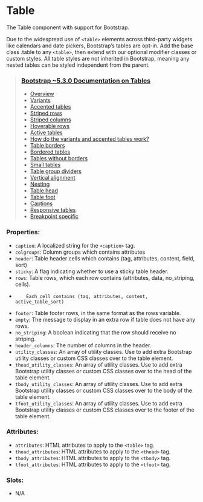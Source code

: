 # Table

The Table component with support for Bootstrap.

Due to the widespread use of `<table>` elements across third-party widgets like calendars
and date pickers, Bootstrap’s tables are opt-in. Add the base class .table to any `<table>`,
then extend with our optional modifier classes or custom styles. All table styles are not
inherited in Bootstrap, meaning any nested tables can be styled independent from the parent.

> ### [Bootstrap ~5.3.0 Documentation on Tables](https://getbootstrap.com/docs/5.3/content/tables/)
> * [Overview](https://getbootstrap.com/docs/5.3/content/tables/#overview)
> * [Variants](https://getbootstrap.com/docs/5.3/content/tables/#variants)
> * [Accented tables](https://getbootstrap.com/docs/5.3/content/tables/#accented-tables)
> * [Striped rows](https://getbootstrap.com/docs/5.3/content/tables/#striped-rows)
> * [Striped columns](https://getbootstrap.com/docs/5.3/content/tables/#striped-columns)
> * [Hoverable rows](https://getbootstrap.com/docs/5.3/content/tables/#hoverable-rows)
> * [Active tables](https://getbootstrap.com/docs/5.3/content/tables/#active-tables)
> * [How do the variants and accented tables work?](https://getbootstrap.com/docs/5.3/content/tables/#how-do-the-variants-and-accented-tables-work)
> * [Table borders](https://getbootstrap.com/docs/5.3/content/tables/#table-borders)
> * [Bordered tables](https://getbootstrap.com/docs/5.3/content/tables/#bordered-tables)
> * [Tables without borders](https://getbootstrap.com/docs/5.3/content/tables/#tables-without-borders)
> * [Small tables](https://getbootstrap.com/docs/5.3/content/tables/#small-tables)
> * [Table group dividers](https://getbootstrap.com/docs/5.3/content/tables/#table-group-dividers)
> * [Vertical alignment](https://getbootstrap.com/docs/5.3/content/tables/#vertical-alignment)
> * [Nesting](https://getbootstrap.com/docs/5.3/content/tables/#nesting)
> * [Table head](https://getbootstrap.com/docs/5.3/content/tables/#table-head)
> * [Table foot](https://getbootstrap.com/docs/5.3/content/tables/#table-foot)
> * [Captions](https://getbootstrap.com/docs/5.3/content/tables/#captions)
> * [Responsive tables](https://getbootstrap.com/docs/5.3/content/tables/#responsive-tables)
> * [Breakpoint specific](https://getbootstrap.com/docs/5.3/content/tables/#breakpoint-specific)

### Properties:
* `caption`: A localized string for the `<caption>` tag.
* `colgroups`: Column groups which contains attributes
* `header`: Table header cells which contains (tag, attributes, content, field, sort)
* `sticky`: A flag indicating whether to use a sticky table header.
* `rows`: Table rows, which each row contains (attributes, data, no_striping, cells).
*         Each cell contains (tag, attributes, content, active_table_sort)
* `footer`: Table footer rows, in the same format as the rows variable.
* `empty`: The message to display in an extra row if table does not have any rows.
* `no_striping`: A boolean indicating that the row should receive no striping.
* `header_columns`: The number of columns in the header.
* `utility_classes`: An array of utility classes. Use to add extra Bootstrap utility classes or
                     custom CSS classes over to the table element.
* `thead_utility_classes`: An array of utility classes. Use to add extra Bootstrap utility classes or
                           custom CSS classes over to the head of the table element.
* `tbody_utility_classes`: An array of utility classes. Use to add extra Bootstrap utility classes or
                           custom CSS classes over to the body of the table element.
* `tfoot_utility_classes`: An array of utility classes. Use to add extra Bootstrap utility classes or
                           custom CSS classes over to the footer of the table element.                     

### Attributes:
* `attributes`: HTML attributes to apply to the `<table>` tag.
* `thead_attributes`: HTML attributes to apply to the `<thead>` tag.
* `tbody_attributes`: HTML attributes to apply to the `<tbody>` tag.
* `tfoot_attributes`: HTML attributes to apply to the `<tfoot>` tag.
### Slots:
* N/A
